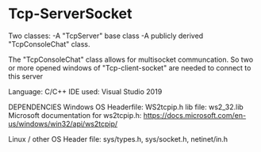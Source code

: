 # Tcp-ServerSocket

Two classes:
    -A "TcpServer" base class
    -A publicly derived "TcpConsoleChat" class.
    
The "TcpConsoleChat" class allows for multisocket communcation. So two or more opened windows of "Tcp-client-socket" are needed to connect to this server

Language: C/C++
IDE used: Visual Studio 2019

DEPENDENCIES
Windows OS 
Headerfile: WS2tcpip.h
lib file: ws2_32.lib
Microsoft documentation for ws2tcpip.h: https://docs.microsoft.com/en-us/windows/win32/api/ws2tcpip/

Linux / other OS 
Header file: sys/types.h, sys/socket.h, netinet/in.h
